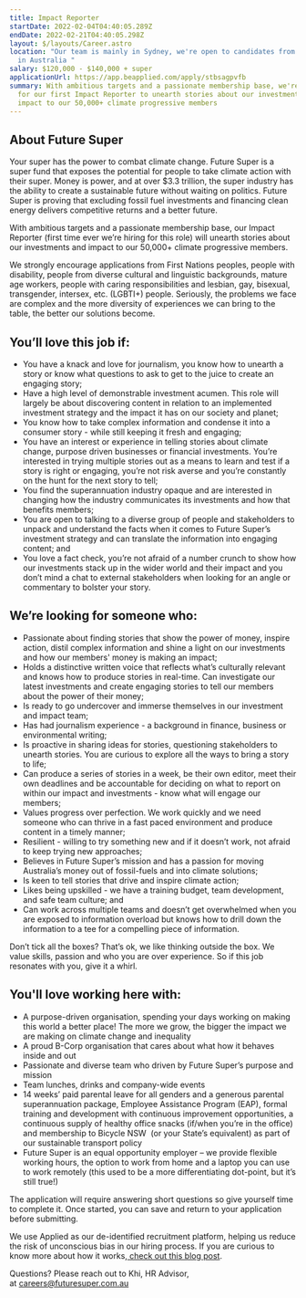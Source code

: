```yaml
---
title: Impact Reporter
startDate: 2022-02-04T04:40:05.289Z
endDate: 2022-02-21T04:40:05.298Z
layout: $/layouts/Career.astro
location: "Our team is mainly in Sydney, we're open to candidates from anywhere
  in Australia "
salary: $120,000 - $140,000 + super
applicationUrl: https://app.beapplied.com/apply/stbsagpvfb
summary: With ambitious targets and a passionate membership base, we're looking
  for our first Impact Reporter to unearth stories about our investments and
  impact to our 50,000+ climate progressive members
---
```

## About Future Super

Your super has the power to combat climate change. Future Super is a super fund that exposes the potential for people to take climate action with their super. Money is power, and at over $3.3 trillion, the super industry has the ability to create a sustainable future without waiting on politics. Future Super is proving that excluding fossil fuel investments and financing clean energy delivers competitive returns and a better future.

With ambitious targets and a passionate membership base, our Impact Reporter (first time ever we’re hiring for this role) will unearth stories about our investments and impact to our 50,000+ climate progressive members.

We strongly encourage applications from First Nations peoples, people with disability, people from diverse cultural and linguistic backgrounds, mature age workers, people with caring responsibilities and lesbian, gay, bisexual, transgender, intersex, etc. (LGBTI+) people. Seriously, the problems we face are complex and the more diversity of experiences we can bring to the table, the better our solutions become.

## You’ll love this job if:

* You have a knack and love for journalism, you know how to unearth a story or know what questions to ask to get to the juice to create an engaging story;
* Have a high level of demonstrable investment acumen. This role will largely be about discovering content in relation to an implemented investment strategy and the impact it has on our society and planet;
* You know how to take complex information and condense it into a consumer story - while still keeping it fresh and engaging;
* You have an interest or experience in telling stories about climate change, purpose driven businesses or financial investments. You’re interested in trying multiple stories out as a means to learn and test if a story is right or engaging, you’re not risk averse and you’re constantly on the hunt for the next story to tell;
* You find the superannuation industry opaque and are interested in changing how the industry communicates its investments and how that benefits members;
* You are open to talking to a diverse group of people and stakeholders to unpack and understand the facts when it comes to Future Super’s investment strategy and can translate the information into engaging content; and
* You love a fact check, you’re not afraid of a number crunch to show how our investments stack up in the wider world and their impact and you don’t mind a chat to external stakeholders when looking for an angle or commentary to bolster your story.

## We’re looking for someone who:

* Passionate about finding stories that show the power of money, inspire action, distil complex information and shine a light on our investments and how our members' money is making an impact;
* Holds a distinctive written voice that reflects what’s culturally relevant and knows how to produce stories in real-time. Can investigate our latest investments and create engaging stories to tell our members about the power of their money;
* Is ready to go undercover and immerse themselves in our investment and impact team;
* Has had journalism experience - a background in finance, business or environmental writing;
* Is proactive in sharing ideas for stories, questioning stakeholders to unearth stories. You are curious to explore all the ways to bring a story to life;
* Can produce a series of stories in a week, be their own editor, meet their own deadlines and be accountable for deciding on what to report on within our impact and investments - know what will engage our members;
* Values progress over perfection. We work quickly and we need someone who can thrive in a fast paced environment and produce content in a timely manner;
* Resilient - willing to try something new and if it doesn’t work, not afraid to keep trying new approaches;
* Believes in Future Super’s mission and has a passion for moving Australia’s money out of fossil-fuels and into climate solutions;
* Is keen to tell stories that drive and inspire climate action;
* Likes being upskilled - we have a training budget, team development, and safe team culture; and
* Can work across multiple teams and doesn’t get overwhelmed when you are exposed to information overload but knows how to drill down the information to a tee for a compelling piece of information.

Don’t tick all the boxes? That’s ok, we like thinking outside the box. We value skills, passion and who you are over experience. So if this job resonates with you, give it a whirl. 

## You'll love working here with:

* A purpose-driven organisation, spending your days working on making this world a better place! The more we grow, the bigger the impact we are making on climate change and inequality
* A proud B-Corp organisation that cares about what how it behaves inside and out
* Passionate and diverse team who driven by Future Super’s purpose and mission
* Team lunches, drinks and company-wide events
* 14 weeks’ paid parental leave for all genders and a generous parental superannuation package, Employee Assistance Program (EAP), formal training and development with continuous improvement opportunities, a continuous supply of healthy office snacks (if/when you’re in the office) and membership to Bicycle NSW  (or your State’s equivalent) as part of our sustainable transport policy
* Future Super is an equal opportunity employer – we provide flexible working hours, the option to work from home and a laptop you can use to work remotely (this used to be a more differentiating dot-point, but it’s still true!)

The application will require answering short questions so give yourself time to complete it. Once started, you can save and return to your application before submitting.

We use Applied as our de-identified recruitment platform, helping us reduce the risk of unconscious bias in our hiring process. If you are curious to know more about how it works,[ check out this blog post](https://www.linkedin.com/pulse/how-de-identified-recruitment-improving-diversity-our-veronica/?trackingId=0MnwcX%2BBRQSOTl0oogaIbA%3D%3D).

Questions? Please reach out to Khi, HR Advisor, at [careers@futuresuper.com.au](mailto:careers@futuresuper.com.au)